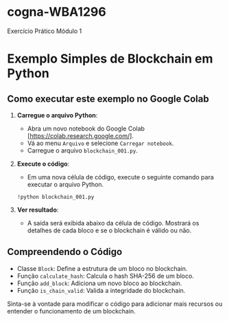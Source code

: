 # cogna-WBA1296
Exercício Prático Módulo 1
# Exemplo Simples de Blockchain em Python

## Como executar este exemplo no Google Colab

1. **Carregue o arquivo Python**:
     - Abra um novo notebook do Google Colab [https://colab.research.google.com/].
     - Vá ao menu `Arquivo` e selecione `Carregar notebook`.
     - Carregue o arquivo `blockchain_001.py`.

2. **Execute o código**:
     - Em uma nova célula de código, execute o seguinte comando para executar o arquivo Python.
     ```píton
     !python blockchain_001.py
     ```

3. **Ver resultado**:
     - A saída será exibida abaixo da célula de código. Mostrará os detalhes de cada bloco e se o blockchain é válido ou não.

## Compreendendo o Código

- Classe `Block`: Define a estrutura de um bloco no blockchain.
- Função `calculate_hash`: Calcula o hash SHA-256 de um bloco.
- Função `add_block`: Adiciona um novo bloco ao blockchain.
- Função `is_chain_valid`: Valida a integridade do blockchain.

Sinta-se à vontade para modificar o código para adicionar mais recursos ou entender o funcionamento de um blockchain.

